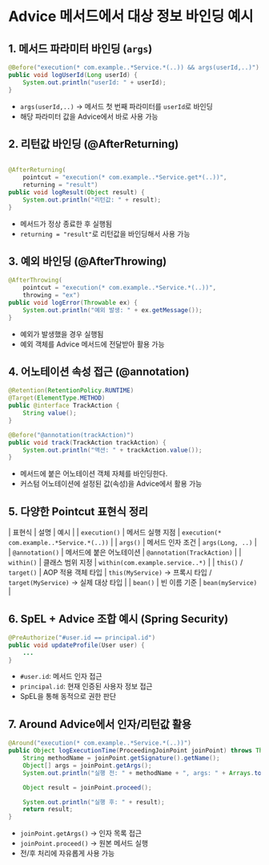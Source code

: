 # Advice 메서드에서 대상 정보 바인딩 예시

## 1. 메서드 파라미터 바인딩 (`args`)

```java
@Before("execution(* com.example..*Service.*(..)) && args(userId,..)")
public void logUserId(Long userId) {
    System.out.println("userId: " + userId);
}
```
- `args(userId,..)` → 메서드 첫 번째 파라미터를 `userId`로 바인딩
- 해당 파라미터 값을 Advice에서 바로 사용 가능


## 2. 리턴값 바인딩 (@AfterReturning)

```java

@AfterReturning(
    pointcut = "execution(* com.example..*Service.get*(..))",
    returning = "result")
public void logResult(Object result) {
    System.out.println("리턴값: " + result);
}

```

- 메서드가 정상 종료한 후 실행됨
- `returning = "result"`로 리턴값을 바인딩해서 사용 가능


## 3. 예외 바인딩 (@AfterThrowing)
``` java
@AfterThrowing(
    pointcut = "execution(* com.example..*Service.*(..))",
    throwing = "ex")
public void logError(Throwable ex) {
    System.out.println("예외 발생: " + ex.getMessage());
}
```
- 예외가 발생했을 경우 실행됨
- 예외 객체를 Advice 메서드에 전달받아 활용 가능


## 4. 어노테이션 속성 접근 (@annotation)
```java
@Retention(RetentionPolicy.RUNTIME)
@Target(ElementType.METHOD)
public @interface TrackAction {
    String value();
}
```

```java
@Before("@annotation(trackAction)")
public void track(TrackAction trackAction) {
    System.out.println("액션: " + trackAction.value());
}
```
- 메서드에 붙은 어노테이션 객체 자체를 바인딩한다.
- 커스텀 어노테이션에 설정된 값(속성)을 Advice에서 활용 가능


## 5. 다양한 Pointcut 표현식 정리

| 표현식 | 설명 | 예시 |
| `execution()` | 메서드 실행 지점 | `execution(* com.example..*Service.*(..))` |
| `args()` | 메서드 인자 조건 | `args(Long, ..)` |
| `@annotation()` | 메서드에 붙은 어노테이션 | `@annotation(TrackAction)` |
| `within()` | 클래스 범위 지정 | `within(com.example.service..*)` |
| `this()` / `target()` | AOP 적용 객체 타입 | `this(MyService)` → 프록시 타입 / `target(MyService)` → 실제 대상 타입 |
| `bean()` | 빈 이름 기준 | `bean(myService)` |


## 6. SpEL + Advice 조합 예시 (Spring Security)

```java
@PreAuthorize("#user.id == principal.id")
public void updateProfile(User user) {
    ...
}
```
- `#user.id`: 메서드 인자 접근
- `principal.id`: 현재 인증된 사용자 정보 접근
- SpEL을 통해 동적으로 권한 판단


## 7. Around Advice에서 인자/리턴값 활용

```java
@Around("execution(* com.example..*Service.*(..))")
public Object logExecutionTime(ProceedingJoinPoint joinPoint) throws Throwable {
    String methodName = joinPoint.getSignature().getName();
    Object[] args = joinPoint.getArgs();
    System.out.println("실행 전: " + methodName + ", args: " + Arrays.toString(args));

    Object result = joinPoint.proceed();

    System.out.println("실행 후: " + result);
    return result;
}
```
- `joinPoint.getArgs()` → 인자 목록 접근
- `joinPoint.proceed()` → 원본 메서드 실행
- 전/후 처리에 자유롭게 사용 가능